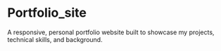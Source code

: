 # Portfolio_site
A responsive, personal portfolio website built to showcase my projects, technical skills, and background.

